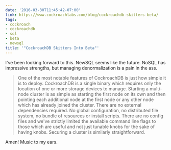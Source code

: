 ```yaml
---
date: '2016-03-30T11:45:42-07:00'
link: https://www.cockroachlabs.com/blog/cockroachdb-skitters-beta/
tags:
- cockroach
- cockroachdb
- sql
- beta
- newsql
title: '"CockroachDB Skitters Into Beta"'
---
```


I've been looking forward to this. NewSQL seems like the future. NoSQL has impressive strengths, but managing denormalization is a pain in the ass.

>One of the most notable features of CockroachDB is just how simple it is to deploy. CockroachDB is a single binary which requires only the location of one or more storage devices to manage. Starting a multi-node cluster is as simple as starting the first node on its own and then pointing each additional node at the first node or any other node which has already joined the cluster. There are no external dependencies required. No global configuration, no distributed file system, no bundle of resources or install scripts. There are no config files and we've strictly limited the available command line flags to those which are useful and not just tunable knobs for the sake of having knobs. Securing a cluster is similarly straightforward.

Amen! Music to my ears.
